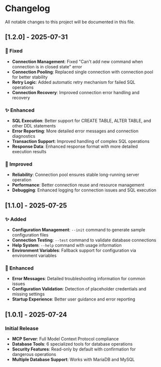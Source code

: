 # Changelog

All notable changes to this project will be documented in this file.

## [1.2.0] - 2025-07-31

### 🔧 Fixed
- **Connection Management**: Fixed "Can't add new command when connection is in closed state" error
- **Connection Pooling**: Replaced single connection with connection pool for better stability
- **Retry Logic**: Added automatic retry mechanism for failed SQL operations
- **Connection Recovery**: Improved connection error handling and recovery

### ✨ Enhanced
- **SQL Execution**: Better support for CREATE TABLE, ALTER TABLE, and other DDL statements
- **Error Reporting**: More detailed error messages and connection diagnostics
- **Transaction Support**: Improved handling of complex SQL operations
- **Response Data**: Enhanced response format with more detailed execution results

### 🚀 Improved
- **Reliability**: Connection pool ensures stable long-running server operation
- **Performance**: Better connection reuse and resource management
- **Debugging**: Enhanced logging for connection issues and SQL execution

## [1.1.0] - 2025-07-25

### ✨ Added
- **Configuration Management**: `--init` command to generate sample configuration files
- **Connection Testing**: `--test` command to validate database connections
- **Help System**: `--help` command with usage information
- **Environment Variables**: Fallback support for configuration via environment variables

### 🔧 Enhanced
- **Error Messages**: Detailed troubleshooting information for common issues
- **Configuration Validation**: Detection of placeholder credentials and missing settings
- **Startup Experience**: Better user guidance and error reporting

## [1.0.1] - 2025-07-24

### Initial Release
- **MCP Server**: Full Model Context Protocol compliance
- **Database Tools**: 6 specialized tools for database operations
- **Security Features**: Read-only by default with confirmation for dangerous operations
- **Multiple Database Support**: Works with MariaDB and MySQL
